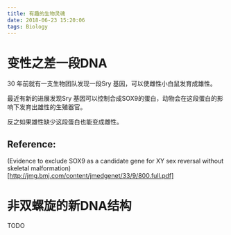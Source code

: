 ```yaml
---
title: 有趣的生物灵魂
date: 2018-06-23 15:20:06
tags: Biology
---
```


# 变性之差一段DNA

30 年前就有一支生物团队发现一段Sry 基因，可以使雌性小白鼠发育成雄性。

最近有新的进展发现Sry 基因可以控制合成SOX9的蛋白，动物会在这段蛋白的影响下发育出雄性的生殖器官。

反之如果雄性缺少这段蛋白也能变成雌性。

## Reference:

(Evidence to exclude SOX9 as a candidate gene for XY sex reversal without skeletal malformation)[http://jmg.bmj.com/content/jmedgenet/33/9/800.full.pdf]

# 非双螺旋的新DNA结构

TODO